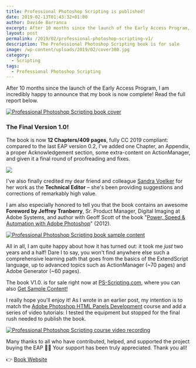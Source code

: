 ```yaml
---
title: Professional Photoshop Scripting is published!
date: 2019-02-13T01:43:32+01:00
author: Davide Barranca
excerpt: After 10 months since the launch of the Early Access Program, I am incredibly happy to announce that my book is now complete!
layout: post
permalink: /2019/02/professional-photoshop-scripting-v1/
description: The Professional Photoshop Scripting book is for sale
image: /wp-content/uploads/2019/02/cover300.jpg
category:
  - Scripting
tags:
  - Professional Photoshop Scripting
---
```


After 10 months since the launch of the Early Access Program, I am incredibly happy to announce that my book is now complete! Read the full report below.

[![Professional Photoshop Scripting book cover](http://localhost:8888/wp-content/uploads/2019/02/cover-700x700.jpg)](https://ps-scripting.com/)

### The Final Version 1.0!

The book is now **12 Chapters/409 pages**, fully CC 2019 compliant: compared to the last EAP version 0.2, I've added one Chapter, an Appendix, a proper Acknowledgement section, some extra-content on ActionManager, and given it a final round of proofreading and fixes.

[![](http://localhost:8888/wp-content/uploads/2019/02/open-book-5@2x-700x484.jpg)](https://www.ps-scripting.com/)

I've also finally credited my dear friend and colleague [Sandra Voelker](http://zettagraphics.com/) for her work as the **Technical Editor** – she's been providing suggestions and corrections of remarkably high value.

I am also especially honored to tell you that the book contains an awesome **Foreword by Jeffrey Tranberry**, Sr. Product Manager, Digital Imaging at Adobe Systems, and author with Geoff Scott of the book "[Power, Speed & Automation with Adobe Photoshop](https://www.amazon.com/Power-Speed-Automation-Adobe-Photoshop-ebook/dp/B0083JCBZ2/)" (2012).

[![Professional Photoshop Scripting book sample content](http://localhost:8888/wp-content/uploads/2019/02/open-book-2@2x-700x484.jpg)](https://www.ps-scripting.com/)

All in all, I am quite happy about how it has turned out: it took me _just_ two years and a half! Dare I to say, you won't find anywhere else such a comprehensive learning path that goes from the basics of the ExtendScript language, up to advanced topics such as ActionManager (~70 pages) and Adobe Generator (~60 pages).

The book V1.0. is for sale right now at [PS-Scripting.com](https://www.ps-scripting.com/), where you can also [Get Sample Content!](https://www.ps-scripting.com/#get-sample)

I really hope you'll enjoy it! As I wrote in an earlier post, my intention is to match the [Adobe Photoshop HTML Panels Development](https://www.htmlpanelsbook.com/) course and add a series of video tutorials: I tested the equipment but stopped for the final rush needed to publish the book.

[![Professional Photoshop Scripting course video recording](http://localhost:8888/wp-content/uploads/2018/11/DB-2018-11-18-at-11.23.40-700x426.jpg)](https://www.ps-scripting.com/)

Many thanks to all who have contributed, helped, and supported the project buying the EAP 🙏🏻 Your support has been truly appreciated.
Thank you all!

👉 [Book Website](https://www.ps-scripting.com/)
